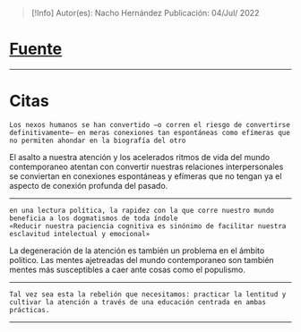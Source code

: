 >[!Info]
>Autor(es): Nacho Hernández
>Publicación: 04/Jul/ 2022
# [Fuente](https://ethic.es/lentitud-y-atencion-como-rebelion-en-un-mundo-acelerado)
---
# Citas

    Los nexos humanos se han convertido –o corren el riesgo de convertirse definitivamente– en meras conexiones tan espontáneas como efímeras que no permiten ahondar en la biografía del otro

El asalto a nuestra atención y los acelerados ritmos de vida del mundo contemporaneo atentan con convertir nuestras relaciones interpersonales se conviertan en conexiones espontáneas y efímeras que no tengan ya el aspecto de conexión profunda del pasado.

---

	en una lectura política, la rapidez con la que corre nuestro mundo beneficia a los dogmatismos de toda índole
	«Reducir nuestra paciencia cognitiva es sinónimo de facilitar nuestra esclavitud intelectual y emocional»

La degeneración de la atención es también un problema en el ámbito político. Las mentes ajetreadas del mundo contemporaneo son también mentes más susceptibles a caer ante cosas como el populismo.

---

	Tal vez sea esta la rebelión que necesitamos: practicar la lentitud y cultivar la atención a través de una educación centrada en ambas prácticas.

---